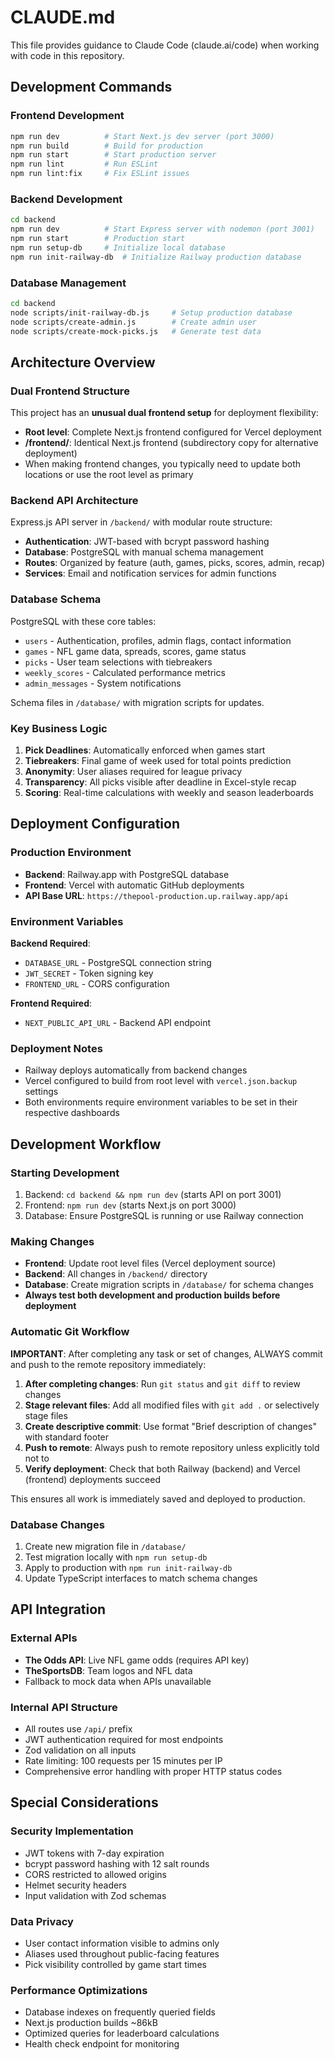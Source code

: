 # CLAUDE.md

This file provides guidance to Claude Code (claude.ai/code) when working with code in this repository.

## Development Commands

### Frontend Development
```bash
npm run dev          # Start Next.js dev server (port 3000)
npm run build        # Build for production
npm run start        # Start production server
npm run lint         # Run ESLint
npm run lint:fix     # Fix ESLint issues
```

### Backend Development
```bash
cd backend
npm run dev          # Start Express server with nodemon (port 3001)
npm run start        # Production start
npm run setup-db     # Initialize local database
npm run init-railway-db  # Initialize Railway production database
```

### Database Management
```bash
cd backend
node scripts/init-railway-db.js     # Setup production database
node scripts/create-admin.js        # Create admin user
node scripts/create-mock-picks.js   # Generate test data
```

## Architecture Overview

### Dual Frontend Structure
This project has an **unusual dual frontend setup** for deployment flexibility:
- **Root level**: Complete Next.js frontend configured for Vercel deployment
- **/frontend/**: Identical Next.js frontend (subdirectory copy for alternative deployment)
- When making frontend changes, you typically need to update both locations or use the root level as primary

### Backend API Architecture
Express.js API server in `/backend/` with modular route structure:
- **Authentication**: JWT-based with bcrypt password hashing
- **Database**: PostgreSQL with manual schema management
- **Routes**: Organized by feature (auth, games, picks, scores, admin, recap)
- **Services**: Email and notification services for admin functions

### Database Schema
PostgreSQL with these core tables:
- `users` - Authentication, profiles, admin flags, contact information
- `games` - NFL game data, spreads, scores, game status
- `picks` - User team selections with tiebreakers
- `weekly_scores` - Calculated performance metrics
- `admin_messages` - System notifications

Schema files in `/database/` with migration scripts for updates.

### Key Business Logic
1. **Pick Deadlines**: Automatically enforced when games start
2. **Tiebreakers**: Final game of week used for total points prediction
3. **Anonymity**: User aliases required for league privacy
4. **Transparency**: All picks visible after deadline in Excel-style recap
5. **Scoring**: Real-time calculations with weekly and season leaderboards

## Deployment Configuration

### Production Environment
- **Backend**: Railway.app with PostgreSQL database
- **Frontend**: Vercel with automatic GitHub deployments
- **API Base URL**: `https://thepool-production.up.railway.app/api`

### Environment Variables
**Backend Required**:
- `DATABASE_URL` - PostgreSQL connection string
- `JWT_SECRET` - Token signing key
- `FRONTEND_URL` - CORS configuration

**Frontend Required**:
- `NEXT_PUBLIC_API_URL` - Backend API endpoint

### Deployment Notes
- Railway deploys automatically from backend changes
- Vercel configured to build from root level with `vercel.json.backup` settings
- Both environments require environment variables to be set in their respective dashboards

## Development Workflow

### Starting Development
1. Backend: `cd backend && npm run dev` (starts API on port 3001)
2. Frontend: `npm run dev` (starts Next.js on port 3000)
3. Database: Ensure PostgreSQL is running or use Railway connection

### Making Changes
- **Frontend**: Update root level files (Vercel deployment source)
- **Backend**: All changes in `/backend/` directory
- **Database**: Create migration scripts in `/database/` for schema changes
- **Always test both development and production builds before deployment**

### Automatic Git Workflow
**IMPORTANT**: After completing any task or set of changes, ALWAYS commit and push to the remote repository immediately:

1. **After completing changes**: Run `git status` and `git diff` to review changes
2. **Stage relevant files**: Add all modified files with `git add .` or selectively stage files
3. **Create descriptive commit**: Use format "Brief description of changes" with standard footer
4. **Push to remote**: Always push to remote repository unless explicitly told not to
5. **Verify deployment**: Check that both Railway (backend) and Vercel (frontend) deployments succeed

This ensures all work is immediately saved and deployed to production.

### Database Changes
1. Create new migration file in `/database/`
2. Test migration locally with `npm run setup-db`
3. Apply to production with `npm run init-railway-db`
4. Update TypeScript interfaces to match schema changes

## API Integration

### External APIs
- **The Odds API**: Live NFL game odds (requires API key)
- **TheSportsDB**: Team logos and NFL data
- Fallback to mock data when APIs unavailable

### Internal API Structure
- All routes use `/api/` prefix
- JWT authentication required for most endpoints
- Zod validation on all inputs
- Rate limiting: 100 requests per 15 minutes per IP
- Comprehensive error handling with proper HTTP status codes

## Special Considerations

### Security Implementation
- JWT tokens with 7-day expiration
- bcrypt password hashing with 12 salt rounds
- CORS restricted to allowed origins
- Helmet security headers
- Input validation with Zod schemas

### Data Privacy
- User contact information visible to admins only
- Aliases used throughout public-facing features
- Pick visibility controlled by game start times

### Performance Optimizations
- Database indexes on frequently queried fields
- Next.js production builds ~86kB
- Optimized queries for leaderboard calculations
- Health check endpoint for monitoring